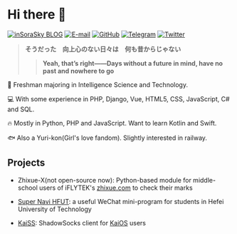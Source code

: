# Hi there 👋

[![inSoraSky BLOG](https://img.shields.io/badge/inSoraSky-BLOG-green.svg)](http://www.qq.com)
[![E-mail](https://img.shields.io/badge/Email-me@sorasky.in-yellow.svg)](mailto:me@sorasky.in)
[![GitHub](https://img.shields.io/badge/GitHub-insorasky-deep.svg)](https://github.com/insorasky)
[![Telegram](https://img.shields.io/badge/Telegram-@TheresaJune-orange.svg)](https://t.me/TheresaJune)
[![Twitter](https://img.shields.io/badge/Twitter-@Sora96505735-blue.svg)](https://twitter.com/Sora96505735)

> **そうだった　向上心のない日々は　何も昔からじゃない**
>> **Yeah, that’s right——Days without a future in mind, have no past and nowhere to go**

🤖 Freshman majoring in Intelligence Science and Technology.

💻 With some experience in PHP, Django, Vue, HTML5, CSS, JavaScript, C# and SQL.

🔥 Mostly in Python, PHP and JavaScript. Want to learn Kotlin and Swift.

🐟 Also a Yuri-kon(Girl's love fandom). Slightly interested in railway.

## Projects

- Zhixue-X(not open-source now): Python-based module for middle-school users of iFLYTEK's [zhixue.com](http://www.zhixue.com/) to check their marks

- [Super Navi HFUT](https://github.com/insorasky/super-navi-hfut-django): a useful WeChat mini-program for students in Hefei University of Technology

- [KaiSS](https://github.com/insorasky/KaiSS): ShadowSocks client for [KaiOS](https://www.kaiostech.com/) users
